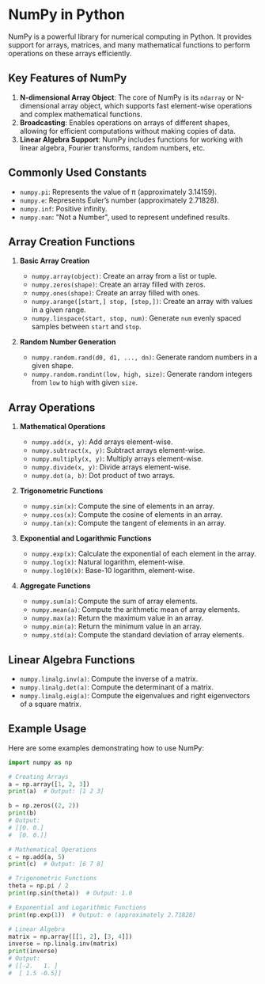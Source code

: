 # NumPy in Python

NumPy is a powerful library for numerical computing in Python. It provides support for arrays, matrices, and many mathematical functions to perform operations on these arrays efficiently.

## Key Features of NumPy

1. **N-dimensional Array Object**: The core of NumPy is its `ndarray` or N-dimensional array object, which supports fast element-wise operations and complex mathematical functions.
2. **Broadcasting**: Enables operations on arrays of different shapes, allowing for efficient computations without making copies of data.
3. **Linear Algebra Support**: NumPy includes functions for working with linear algebra, Fourier transforms, random numbers, etc.

## Commonly Used Constants

- `numpy.pi`: Represents the value of π (approximately 3.14159).
- `numpy.e`: Represents Euler’s number (approximately 2.71828).
- `numpy.inf`: Positive infinity.
- `numpy.nan`: "Not a Number", used to represent undefined results.

## Array Creation Functions

1. **Basic Array Creation**
   - `numpy.array(object)`: Create an array from a list or tuple.
   - `numpy.zeros(shape)`: Create an array filled with zeros.
   - `numpy.ones(shape)`: Create an array filled with ones.
   - `numpy.arange([start,] stop, [step,])`: Create an array with values in a given range.
   - `numpy.linspace(start, stop, num)`: Generate `num` evenly spaced samples between `start` and `stop`.

2. **Random Number Generation**
   - `numpy.random.rand(d0, d1, ..., dn)`: Generate random numbers in a given shape.
   - `numpy.random.randint(low, high, size)`: Generate random integers from `low` to `high` with given `size`.

## Array Operations

1. **Mathematical Operations**
   - `numpy.add(x, y)`: Add arrays element-wise.
   - `numpy.subtract(x, y)`: Subtract arrays element-wise.
   - `numpy.multiply(x, y)`: Multiply arrays element-wise.
   - `numpy.divide(x, y)`: Divide arrays element-wise.
   - `numpy.dot(a, b)`: Dot product of two arrays.

2. **Trigonometric Functions**
   - `numpy.sin(x)`: Compute the sine of elements in an array.
   - `numpy.cos(x)`: Compute the cosine of elements in an array.
   - `numpy.tan(x)`: Compute the tangent of elements in an array.

3. **Exponential and Logarithmic Functions**
   - `numpy.exp(x)`: Calculate the exponential of each element in the array.
   - `numpy.log(x)`: Natural logarithm, element-wise.
   - `numpy.log10(x)`: Base-10 logarithm, element-wise.

4. **Aggregate Functions**
   - `numpy.sum(a)`: Compute the sum of array elements.
   - `numpy.mean(a)`: Compute the arithmetic mean of array elements.
   - `numpy.max(a)`: Return the maximum value in an array.
   - `numpy.min(a)`: Return the minimum value in an array.
   - `numpy.std(a)`: Compute the standard deviation of array elements.

## Linear Algebra Functions

- `numpy.linalg.inv(a)`: Compute the inverse of a matrix.
- `numpy.linalg.det(a)`: Compute the determinant of a matrix.
- `numpy.linalg.eig(a)`: Compute the eigenvalues and right eigenvectors of a square matrix.

## Example Usage

Here are some examples demonstrating how to use NumPy:

```python
import numpy as np

# Creating Arrays
a = np.array([1, 2, 3])
print(a)  # Output: [1 2 3]

b = np.zeros((2, 2))
print(b)
# Output:
# [[0. 0.]
#  [0. 0.]]

# Mathematical Operations
c = np.add(a, 5)
print(c)  # Output: [6 7 8]

# Trigonometric Functions
theta = np.pi / 2
print(np.sin(theta))  # Output: 1.0

# Exponential and Logarithmic Functions
print(np.exp(1))  # Output: e (approximately 2.71828)

# Linear Algebra
matrix = np.array([[1, 2], [3, 4]])
inverse = np.linalg.inv(matrix)
print(inverse)
# Output:
# [[-2.   1. ]
#  [ 1.5 -0.5]]
